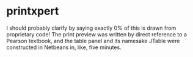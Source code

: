 # printxpert

I should probably clarify by saying exactly 0% of this is drawn from proprietary code! The print preview was written by direct reference to a Pearson textbook, and the table panel and its namesake JTable were constructed in Netbeans in, like, five minutes.

